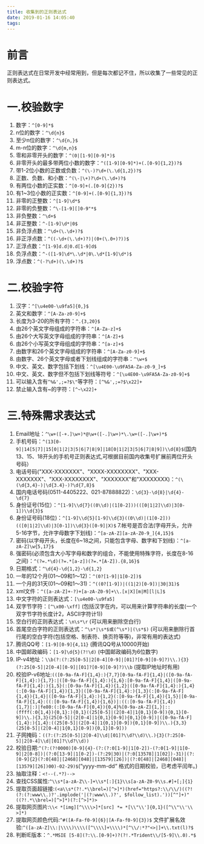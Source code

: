 ```yaml
---
title: 收集到的正则表达式
date: 2019-01-16 14:05:40
tags:
---
```


# 前言
正则表达式在日常开发中经常用到，但是每次都记不住，所以收集了一些常见的正则表达式。

# 一.校验数字

1. 数字：`^[0-9]*$`
2. n位的数字：`^\d{n}$`
3. 至少n位的数字：`^\d{n,}$`
4. m-n位的数字：`^\d{m,n}$`
5. 零和非零开头的数字：`^(0|[1-9][0-9]*)$`
6. 非零开头的最多带两位小数的数字：`^([1-9][0-9]*)+(.[0-9]{1,2})?$`
7. 带1-2位小数的正数或负数：`^(\-)?\d+(\.\d{1,2})?$`
8. 正数、负数、和小数：`^(\-|\+)?\d+(\.\d+)?$`
9. 有两位小数的正实数：`^[0-9]+(.[0-9]{2})?$`
10. 有1~3位小数的正实数：`^[0-9]+(.[0-9]{1,3})?$`
11. 非零的正整数：`^[1-9]\d*$`
12. 非零的负整数：`^\-[1-9][]0-9"*$`
13. 非负整数：`^\d+$`
14. 非正整数：`^-[1-9]\d*|0$`
15. 非负浮点数：`^\d+(\.\d+)?$`
16. 非正浮点数：`^((-\d+(\.\d+)?)|(0+(\.0+)?))$`
17. 正浮点数：`^[1-9]d.d|0.d[1-9]d$`
18. 负浮点数：`^-([1-9]\d*\.\d*|0\.\d*[1-9]\d*)$`
19. 浮点数：`^(-?\d+)(\.\d+)?$`

# 二.校验字符

1. 汉字：`^[\u4e00-\u9fa5]{0,}$`
2. 英文和数字：`^[A-Za-z0-9]+$`
3. 长度为3-20的所有字符：`^.{3,20}$`
4. 由26个英文字母组成的字符串：`^[A-Za-z]+$`
5. 由26个大写英文字母组成的字符串：`^[A-Z]+$`
6. 由26个小写英文字母组成的字符串：`^[a-z]+$`
7. 由数字和26个英文字母组成的字符串：`^[A-Za-z0-9]+$`
8. 由数字、26个英文字母或者下划线组成的字符串：`^\w+$`
9. 中文、英文、数字包括下划线：`^[\u4E00-\u9FA5A-Za-z0-9_]+$`
10. 中文、英文、数字但不包括下划线等符号：`^[\u4E00-\u9FA5A-Za-z0-9]+$`
11. 可以输入含有`^%&',;=?$\"`等字符：`[^%&',;=?$\x22]+`
12. 禁止输入含有~的字符：`[^~\x22]+`

# 三.特殊需求表达式

1. Email地址：`^\w+([-+.]\w+)*@\w+([-.]\w+)*\.\w+([-.]\w+)*$`
2. 手机号码：`^(13[0-9]|14[5|7]|15[0|1|2|3|5|6|7|8|9]|18[0|1|2|3|5|6|7|8|9])\\d{8}$`(国内 13、15、18开头的手机号正则表达式,可根据目前国内收集号扩展前两位开头号码）
3. 电话号码("XXX-XXXXXXX"、"XXXX-XXXXXXXX"、"XXX-XXXXXXX"、"XXX-XXXXXXXX"、"XXXXXXX"和"XXXXXXXX)：`^(\(\d{3,4}-)|\d{3.4}-)?\d{7,8}$`
4. 国内电话号码(0511-4405222、021-87888822)：`\d{3}-\d{8}|\d{4}-\d{7}`
5. 身份证号(15位）：`^[1-9]\\d{7}((0\\d)|(1[0-2]))(([0|1|2]\\d)|3[0-1])\\d{3}$`
6. 身份证号码(18位)：`^[1-9]\\d{5}[1-9]\\d{3}((0\\d)|(1[0-2]))(([0|1|2]\\d)|3[0-1])\\d{3}([0-9]|X)$`
7.帐号是否合法(字母开头，允许5-16字节，允许字母数字下划线)：`^[a-zA-Z][a-zA-Z0-9_]{4,15}$`
8. 密码(以字母开头，长度在6~18之间，只能包含字母、数字和下划线)：`^[a-zA-Z]\w{5,17}$`
9. 强密码(必须包含大小写字母和数字的组合，不能使用特殊字符，长度在8-16之间)：`^(?=.*\d)(?=.*[a-z])(?=.*[A-Z]).{8,16}$`
10. 日期格式：`^\d{4}-\d{1,2}-\d{1,2}`
11. 一年的12个月(01～09和1～12)：`^(0?[1-9]|1[0-2])$`
12. 一个月的31天(01～09和1～31)：`^((0?[1-9])|((1|2)[0-9])|30|31)$`
13. xml文件：`^([a-zA-Z]+-?)+[a-zA-Z0-9]+\\.[x|X][m|M][l|L]$`
14. 中文字符的正则表达式：`[\u4e00-\u9fa5]`
15. 双字节字符：`[^\x00-\xff]` (包括汉字在内，可以用来计算字符串的长度(一个双字节字符长度计2，ASCII字符计1))
16. 空白行的正则表达式：`\n\s*\r` (可以用来删除空白行)
17. 首尾空白字符的正则表达式：`^\s*|\s*$或(^\s*)|(\s*$)` (可以用来删除行首行尾的空白字符(包括空格、制表符、换页符等等)，非常有用的表达式)
18. 腾讯QQ号：`[1-9][0-9]{4,11}` (腾讯QQ号从10000开始)
19. 中国邮政编码：`[1-9]\d{5}(?!\d)` (中国邮政编码为6位数字)
20. IP-v4地址：`\\b(?:(?:25[0-5]|2[0-4][0-9]|[01]?[0-9][0-9]?)\\.){3}(?:25[0-5]|2[0-4][0-9]|[01]?[0-9][0-9]?)\\b` (提取IP地址时有用)
21. 校验IP-v6地址:`(([0-9a-fA-F]{1,4}:){7,7}[0-9a-fA-F]{1,4}|([0-9a-fA-F]{1,4}:){1,7}:|([0-9a-fA-F]{1,4}:){1,6}:[0-9a-fA-F]{1,4}|([0-9a-fA-F]{1,4}:){1,5}(:[0-9a-fA-F]{1,4}){1,2}|([0-9a-fA-F]{1,4}:){1,4}(:[0-9a-fA-F]{1,4}){1,3}|([0-9a-fA-F]{1,4}:){1,3}(:[0-9a-fA-F]{1,4}){1,4}|([0-9a-fA-F]{1,4}:){1,2}(:[0-9a-fA-F]{1,4}){1,5}|[0-9a-fA-F]{1,4}:((:[0-9a-fA-F]{1,4}){1,6})|:((:[0-9a-fA-F]{1,4}){1,7}|:)|fe80:(:[0-9a-fA-F]{0,4}){0,4}%[0-9a-zA-Z]{1,}|::(ffff(:0{1,4}){0,1}:){0,1}((25[0-5]|(2[0-4]|1{0,1}[0-9]){0,1}[0-9])\\.){3,3}(25[0-5]|(2[0-4]|1{0,1}[0-9]){0,1}[0-9])|([0-9a-fA-F]{1,4}:){1,4}:((25[0-5]|(2[0-4]|1{0,1}[0-9]){0,1}[0-9])\\.){3,3}(25[0-5]|(2[0-4]|1{0,1}[0-9]){0,1}[0-9]))`
22. 子网掩码：`((?:(?:25[0-5]|2[0-4]\\d|[01]?\\d?\\d)\\.){3}(?:25[0-5]|2[0-4]\\d|[01]?\\d?\\d))`
23. 校验日期:`^(?:(?!0000)[0-9]{4}-(?:(?:0[1-9]|1[0-2])-(?:0[1-9]|1[0-9]|2[0-8])|(?:0[13-9]|1[0-2])-(?:29|30)|(?:0[13578]|1[02])-31)|(?:[0-9]{2}(?:0[48]|[2468][048]|[13579][26])|(?:0[48]|[2468][048]|[13579][26])00)-02-29)$`(“yyyy-mm-dd“ 格式的日期校验，已考虑平闰年。)
24. 抽取注释：`<!--(.*?)-->`
25. 查找CSS属性:`^\\s*[a-zA-Z\\-]+\\s*[:]{1}\\s[a-zA-Z0-9\\s.#]+[;]{1}`
26. 提取页面超链接:`(<a\\s*(?!.*\\brel=)[^>]*)(href="https?:\\/\\/)((?!(?:(?:www\\.)?'.implode('|(?:www\\.)?', $follow_list).'))[^"]+)"((?!.*\\brel=)[^>]*)(?:[^>]*)>`
27. 提取网页图片:`\\< *[img][^\\\\>]*[src] *= *[\\"\\']{0,1}([^\\"\\'\\ >]*)`
28. 提取网页颜色代码:`^#([A-Fa-f0-9]{6}|[A-Fa-f0-9]{3})$`
文件扩展名效验:`^([a-zA-Z]\\:|\\\\)\\\\([^\\\\]+\\\\)*[^\\/:*?"<>|]+\\.txt(l)?$`
29. 判断IE版本：`^.*MSIE [5-8](?:\\.[0-9]+)?(?!.*Trident\\/[5-9]\\.0).*$`